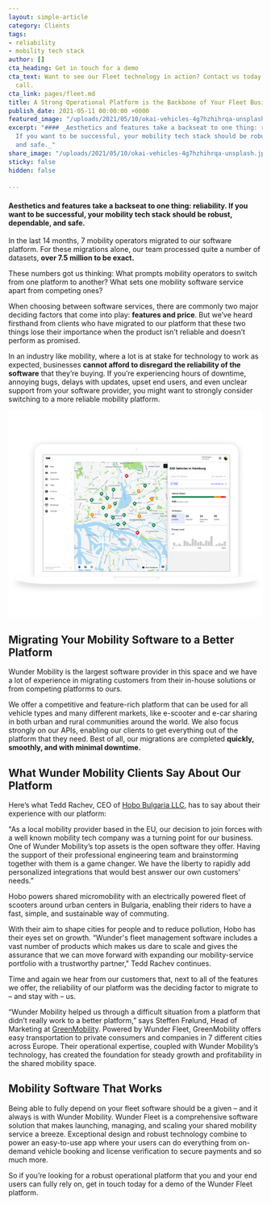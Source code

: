 ```yaml
---
layout: simple-article
category: Clients
tags:
- reliability
- mobility tech stack
author: []
cta_heading: Get in touch for a demo
cta_text: Want to see our Fleet technology in action? Contact us today to set up a
  call.
cta_link: pages/fleet.md
title: A Strong Operational Platform is the Backbone of Your Fleet Business
publish_date: 2021-05-11 00:00:00 +0000
featured_image: "/uploads/2021/05/10/okai-vehicles-4g7hzhihrqa-unsplash.jpg"
excerpt: "#### _Aesthetics and features take a backseat to one thing: reliability.
  If you want to be successful, your mobility tech stack should be robust, dependable,
  and safe._"
share_image: "/uploads/2021/05/10/okai-vehicles-4g7hzhihrqa-unsplash.jpg"
sticky: false
hidden: false

---
```

#### Aesthetics and features take a backseat to one thing: reliability. If you want to be successful, your mobility tech stack should be robust, dependable, and safe.

In the last 14 months, 7 mobility operators migrated to our software platform. For these migrations alone, our team processed quite a number of datasets, **over 7.5 million to be exact.**

These numbers got us thinking: What prompts mobility operators to switch from one platform to another? What sets one mobility software service apart from competing ones?

When choosing between software services, there are commonly two major deciding factors that come into play: **features and price**. But we’ve heard firsthand from clients who have migrated to our platform that these two things lose their importance when the product isn’t reliable and doesn’t perform as promised.

In an industry like mobility, where a lot is at stake for technology to work as expected, businesses **cannot afford to disregard the reliability of the software** that they’re buying. If you’re experiencing hours of downtime, annoying bugs, delays with updates, upset end users, and even unclear support from your software provider, you might want to strongly consider switching to a more reliable mobility platform.

![The Wunder Mobility platform is feature-rich and reliable.](/uploads/2021/05/07/mockup_fleet_backend-2x.png)

## Migrating Your Mobility Software to a Better Platform

Wunder Mobility is the largest software provider in this space and we have a lot of experience in migrating customers from their in-house solutions or from competing platforms to ours.

We offer a competitive and feature-rich platform that can be used for all vehicle types and many different markets, like e-scooter and e-car sharing in both urban and rural communities around the world. We also focus strongly on our APIs, enabling our clients to get everything out of the platform that they need. Best of all, our migrations are completed **quickly, smoothly, and with minimal downtime.**

## What Wunder Mobility Clients Say About Our Platform

Here’s what Tedd Rachev, CEO of [Hobo Bulgaria LLC](https://www.hobo.bg/), has to say about their experience with our platform:

"As a local mobility provider based in the EU, our decision to join forces with a well known mobility tech company was a turning point for our business. One of Wunder Mobility’s top assets is the open software they offer. Having the support of their professional engineering team and brainstorming together with them is a game changer. We have the liberty to rapidly add personalized integrations that would best answer our own customers' needs.”

Hobo powers shared micromobility with an electrically powered fleet of scooters around urban centers in Bulgaria, enabling their riders to have a fast, simple, and sustainable way of commuting.

With their aim to shape cities for people and to reduce pollution, Hobo has their eyes set on growth. “Wunder's fleet management software includes a vast number of products which makes us dare to scale and gives the assurance that we can move forward with expanding our mobility-service portfolio with a trustworthy partner," Tedd Rachev continues.

Time and again we hear from our customers that, next to all of the features we offer, the reliability of our platform was the deciding factor to migrate to – and stay with – us.

“Wunder Mobility helped us through a difficult situation from a platform that didn’t really work to a better platform,” says Steffen Frølund, Head of Marketing at [GreenMobility](https://www.greenmobility.com/dk/da/). Powered by Wunder Fleet, GreenMobility offers easy transportation to private consumers and companies in 7 different cities across Europe. Their operational expertise, coupled with Wunder Mobility’s technology, has created the foundation for steady growth and profitability in the shared mobility space.

## Mobility Software That Works

Being able to fully depend on your fleet software should be a given – and it always is with Wunder Mobility. Wunder Fleet is a comprehensive software solution that makes launching, managing, and scaling your shared mobility service a breeze. Exceptional design and robust technology combine to power an easy-to-use app where your users can do everything from on-demand vehicle booking and license verification to secure payments and so much more.

So if you’re looking for a robust operational platform that you and your end users can fully rely on, get in touch today for a demo of the Wunder Fleet platform.